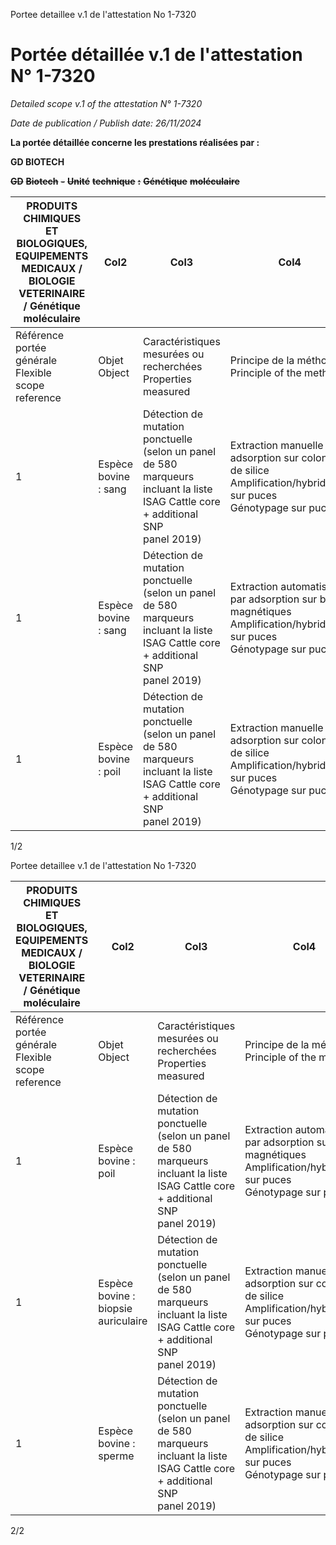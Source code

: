 Portee detaillee v.1 de l'attestation No 1-7320
# **Portée détaillée v.1 de l'attestation N° 1-7320**

_Detailed scope v.1 of the attestation N° 1-7320_

_Date de publication / Publish date: 26/11/2024_

**La portée détaillée concerne les prestations réalisées par :**

**GD BIOTECH**

~~**GD**~~ ~~**Biotech**~~ ~~**-**~~ ~~**Unité**~~ ~~**technique**~~ ~~**:**~~ ~~**Génétique**~~ ~~**moléculaire**~~







|PRODUITS CHIMIQUES ET BIOLOGIQUES, EQUIPEMENTS MEDICAUX / BIOLOGIE VETERINAIRE / Génétique moléculaire|Col2|Col3|Col4|Col5|
|---|---|---|---|---|
|Référence<br>portée<br>générale<br>Flexible<br>scope<br>reference|Objet<br>Object|Caractéristiques mesurées ou recherchées<br>Properties measured|Principe de la méthode<br>Principle of the method|Référence de la méthode<br>Reference of the method|
|1|Espèce bovine : sang|Détection de mutation ponctuelle (selon un panel de 580<br>marqueurs incluant la liste ISAG Cattle core + additional SNP<br>panel 2019)|Extraction manuelle par adsorption sur colonne<br>de silice<br>Amplification/hybridation sur puces<br>Génotypage sur puce|Méthode interne<br>Extraction : NucleoSpin 96 Blood Core kit<br>(Macherey Nagel)<br>Amplification/Hybridation:<br>Illumina INFINIUM XT<br>Mode opératoire :<br>GDB_MOP_01 (extraction)<br>GDB_MOP_05 (extraction)<br>GDB_MOP_09 (amplification/génotypage)|
|1|Espèce bovine : sang|Détection de mutation ponctuelle (selon un panel de 580<br>marqueurs incluant la liste ISAG Cattle core + additional SNP<br>panel 2019)|Extraction automatisée par adsorption sur billes<br>magnétiques<br>Amplification/hybridation sur puces<br>Génotypage sur puce|Méthode interne<br>Extraction : NucleoMag Blood 200µL kit<br>(Macherey Nagel)<br>Amplification/Hybridation :<br>Illumina INFINIUM XT<br>Mode opératoire :<br>GDB_MOP_01 (extraction)<br>GDB_MOP_33 (extraction)<br>GDB_MOP_09 (amplification/génotypage)|
|1|Espèce bovine : poil|Détection de mutation ponctuelle (selon un panel de 580<br>marqueurs incluant la liste ISAG Cattle core + additional SNP<br>panel 2019)|Extraction manuelle par adsorption sur colonne<br>de silice<br>Amplification/hybridation sur puces<br>Génotypage sur puce|Méthode interne<br>Extraction : NucleoSpin 96 Tissue Core kit<br>(Macherey Nagel)<br>Amplification/Hybridation :<br>Illumina INFINIUM XT<br>Mode opératoire :<br>GDB_MOP_02 (extraction)<br>GDB_MOP_03 (extraction)<br>GDB_MOP_09 (amplification/génotypage)|


1/2

Portee detaillee v.1 de l'attestation No 1-7320










|PRODUITS CHIMIQUES ET BIOLOGIQUES, EQUIPEMENTS MEDICAUX / BIOLOGIE VETERINAIRE / Génétique moléculaire|Col2|Col3|Col4|Col5|
|---|---|---|---|---|
|Référence<br>portée<br>générale<br>Flexible<br>scope<br>reference|Objet<br>Object|Caractéristiques mesurées ou recherchées<br>Properties measured|Principe de la méthode<br>Principle of the method|Référence de la méthode<br>Reference of the method|
|1|Espèce bovine : poil|Détection de mutation ponctuelle (selon un panel de 580<br>marqueurs incluant la liste ISAG Cattle core + additional SNP<br>panel 2019)|Extraction automatisée par adsorption sur billes<br>magnétiques<br>Amplification/hybridation sur puces<br>Génotypage sur puce|Méthode interne<br>Extraction NucleoMag Tissue kit (Macherey<br>Nagel)<br>Amplification/Hybridation :<br>Illumina INFINIUM XT<br>Mode opératoire :<br>GDB_MOP_02 (extraction)<br>GDB_MOP_32 (extraction)<br>GDB_MOP_09 (amplification/génotypage)|
|1|Espèce bovine : biopsie<br>auriculaire|Détection de mutation ponctuelle (selon un panel de 580<br>marqueurs incluant la liste ISAG Cattle core + additional SNP<br>panel 2019)|Extraction manuelle par adsorption sur colonne<br>de silice<br>Amplification/hybridation sur puces<br>Génotypage sur puce|Méthode interne<br>Extraction : NucleoSpin 96 Tissue Core kit<br>(Macherey Nagel)<br>Amplification/Hybridation :<br>Illumina INFINIUM XT<br>Mode opératoire :<br>GDB_MOP_02 (extraction)<br>GDB_MOP_03 (extraction)<br>GDB_MOP_09 (amplification/génotypage)|
|1|Espèce bovine : sperme|Détection de mutation ponctuelle (selon un panel de 580<br>marqueurs incluant la liste ISAG Cattle core + additional SNP<br>panel 2019)|Extraction manuelle par adsorption sur colonne<br>de silice<br>Amplification/hybridation sur puces<br>Génotypage sur puce|Méthode interne<br>Extraction : QIAamp DNA mini kit (QIAGEN)<br>Amplification/Hybridation :<br>Illumina INFINIUM XT<br>Mode opératoire :<br>GDB_MOP_30 (extraction)<br>GDB_MOP_04 (extraction)<br>GDB_MOP_09 (amplification/génotypage)|


2/2

